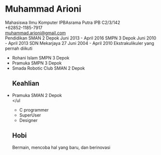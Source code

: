 # Muhammad Arioni
Mahasiswa Ilmu Komputer IPBAsrama Putra IPB C2/3/142<br>+62852-1185-7917<br>muhammad.arioni@gmail.com</address>
	<br>
	Pendidikan
	SMAN 2 Depok
	Juni 2013 - April 2016
	SMPN 3 Depok
	Juni 2010 - April 2013
	SDN Mekarjaya 27
	Juni 2004 - April 2010
	Ekstrakulikuler yang pernah diikuti
	<ul>
	<li>Rohani Islam SMPN 3 Depok</li>
	<li>Pramuka SMPN 3 Depok</li>
	<li>Smada Robotic Club SMAN 2 Depok</li>
	<h2>Keahlian</h2>
	<li>Pramuka SMAN 2 Depok</li>
	</ul
	<ul>
	<li>C programmer</li>
	<li>SuperUser</li>
	<li>Designer</li>
	</ul>
	<h2>Hobi</h2>
	<p>Bermain, mencoba hal yang baru, dan berinovasi</p>
	<body>
</html>
